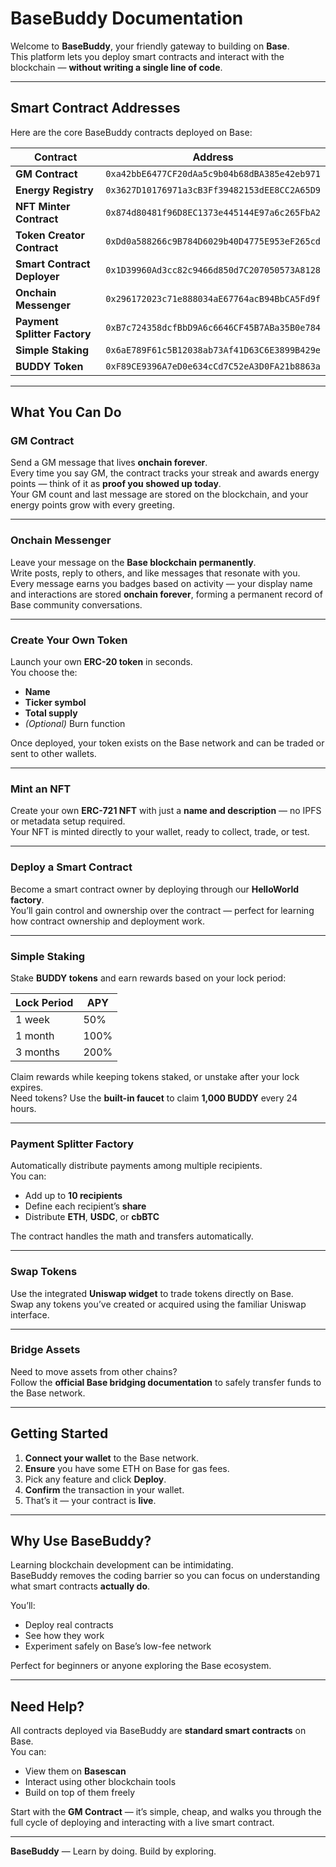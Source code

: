 # BaseBuddy Documentation

Welcome to **BaseBuddy**, your friendly gateway to building on **Base**.  
This platform lets you deploy smart contracts and interact with the blockchain — **without writing a single line of code**.

---

## Smart Contract Addresses

Here are the core BaseBuddy contracts deployed on Base:

| Contract | Address |
|-----------|----------|
| **GM Contract** | `0xa42bbE6477CF20dAa5c9b04b68dBA385e42eb971` |
| **Energy Registry** | `0x3627D10176971a3cB3Ff39482153dEE8CC2A65D9` |
| **NFT Minter Contract** | `0x874d80481f96D8EC1373e445144E97a6c265FbA2` |
| **Token Creator Contract** | `0xDd0a588266c9B784D6029b40D4775E953eF265cd` |
| **Smart Contract Deployer** | `0x1D39960Ad3cc82c9466d850d7C207050573A8128` |
| **Onchain Messenger** | `0x296172023c71e888034aE67764acB94BbCA5Fd9f` |
| **Payment Splitter Factory** | `0xB7c724358dcfBbD9A6c6646CF45B7ABa35B0e784` |
| **Simple Staking** | `0x6aE789F61c5B12038ab73Af41D63C6E3899B429e` |
| **BUDDY Token** | `0xF89CE9396A7eD0e634cCd7C52eA3D0FA21b8863a` |

---

## What You Can Do

### GM Contract
Send a GM message that lives **onchain forever**.  
Every time you say GM, the contract tracks your streak and awards energy points — think of it as **proof you showed up today**.  
Your GM count and last message are stored on the blockchain, and your energy points grow with every greeting.

---

### Onchain Messenger
Leave your message on the **Base blockchain permanently**.  
Write posts, reply to others, and like messages that resonate with you.  
Every message earns you badges based on activity — your display name and interactions are stored **onchain forever**, forming a permanent record of Base community conversations.

---

### Create Your Own Token
Launch your own **ERC-20 token** in seconds.  
You choose the:
- **Name**
- **Ticker symbol**
- **Total supply**
- *(Optional)* Burn function  

Once deployed, your token exists on the Base network and can be traded or sent to other wallets.

---

### Mint an NFT
Create your own **ERC-721 NFT** with just a **name and description** — no IPFS or metadata setup required.  
Your NFT is minted directly to your wallet, ready to collect, trade, or test.

---

### Deploy a Smart Contract
Become a smart contract owner by deploying through our **HelloWorld factory**.  
You’ll gain control and ownership over the contract — perfect for learning how contract ownership and deployment work.

---

### Simple Staking
Stake **BUDDY tokens** and earn rewards based on your lock period:

| Lock Period | APY |
|--------------|-----|
| 1 week | 50% |
| 1 month | 100% |
| 3 months | 200% |

Claim rewards while keeping tokens staked, or unstake after your lock expires.  
Need tokens? Use the **built-in faucet** to claim **1,000 BUDDY** every 24 hours.

---

### Payment Splitter Factory
Automatically distribute payments among multiple recipients.  
You can:
- Add up to **10 recipients**
- Define each recipient’s **share**
- Distribute **ETH**, **USDC**, or **cbBTC**

The contract handles the math and transfers automatically.

---

### Swap Tokens
Use the integrated **Uniswap widget** to trade tokens directly on Base.  
Swap any tokens you’ve created or acquired using the familiar Uniswap interface.

---

### Bridge Assets
Need to move assets from other chains?  
Follow the **official Base bridging documentation** to safely transfer funds to the Base network.

---

## Getting Started

1. **Connect your wallet** to the Base network.  
2. **Ensure** you have some ETH on Base for gas fees.  
3. Pick any feature and click **Deploy**.  
4. **Confirm** the transaction in your wallet.  
5. That’s it — your contract is **live**.

---

## Why Use BaseBuddy?

Learning blockchain development can be intimidating.  
BaseBuddy removes the coding barrier so you can focus on understanding what smart contracts **actually do**.

You’ll:
- Deploy real contracts  
- See how they work  
- Experiment safely on Base’s low-fee network  

Perfect for beginners or anyone exploring the Base ecosystem.

---

## Need Help?

All contracts deployed via BaseBuddy are **standard smart contracts** on Base.  
You can:
- View them on **Basescan**
- Interact using other blockchain tools
- Build on top of them freely  

Start with the **GM Contract** — it’s simple, cheap, and walks you through the full cycle of deploying and interacting with a live smart contract.

---

**BaseBuddy** — Learn by doing. Build by exploring.
